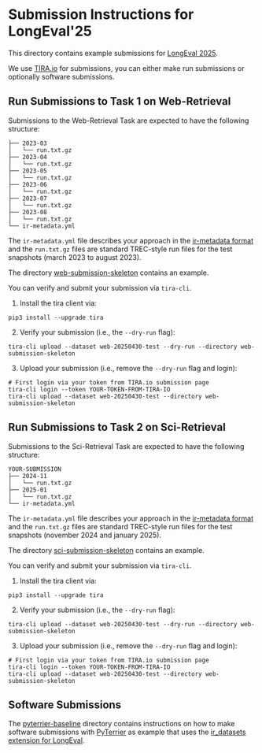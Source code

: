 # Submission Instructions for LongEval'25

This directory contains example submissions for [LongEval 2025](https://clef-longeval.github.io/).

We use [TIRA.io](https://www.tira.io/) for submissions, you can either make run submissions or optionally software submissions.

## Run Submissions to Task 1 on Web-Retrieval

Submissions to the Web-Retrieval Task are expected to have the following structure:

```
├── 2023-03
│   └── run.txt.gz
├── 2023-04
│   └── run.txt.gz
├── 2023-05
│   └── run.txt.gz
├── 2023-06
│   └── run.txt.gz
├── 2023-07
│   └── run.txt.gz
├── 2023-08
│   └── run.txt.gz
└── ir-metadata.yml
```

The `ir-metadata.yml` file describes your approach in the [ir-metadata format](https://www.ir-metadata.org/) and the `run.txt.gz` files are standard TREC-style run files for the test snapshots (march 2023 to august 2023).

The directory [web-submission-skeleton](web-submission-skeleton) contains an example.

You can verify and submit your submission via `tira-cli`.

1. Install the tira client via:

```
pip3 install --upgrade tira
```

2. Verify your submission (i.e., the `--dry-run` flag):

```
tira-cli upload --dataset web-20250430-test --dry-run --directory web-submission-skeleton
```

3. Upload your submission (i.e., remove the `--dry-run` flag and login):

```
# First login via your token from TIRA.io submission page
tira-cli login --token YOUR-TOKEN-FROM-TIRA-IO
tira-cli upload --dataset web-20250430-test --directory web-submission-skeleton
```

## Run Submissions to Task 2 on Sci-Retrieval

Submissions to the Sci-Retrieval Task are expected to have the following structure:

```
YOUR-SUBMISSION
├── 2024-11
│   └── run.txt.gz
├── 2025-01
│   └── run.txt.gz
└── ir-metadata.yml
```

The `ir-metadata.yml` file describes your approach in the [ir-metadata format](https://www.ir-metadata.org/) and the `run.txt.gz` files are standard TREC-style run files for the test snapshots (november 2024 and january 2025).

The directory [sci-submission-skeleton](sci-submission-skeleton) contains an example.

You can verify and submit your submission via `tira-cli`.

1. Install the tira client via:

```
pip3 install --upgrade tira
```

2. Verify your submission (i.e., the `--dry-run` flag):

```
tira-cli upload --dataset web-20250430-test --dry-run --directory web-submission-skeleton
```

3. Upload your submission (i.e., remove the `--dry-run` flag and login):

```
# First login via your token from TIRA.io submission page
tira-cli login --token YOUR-TOKEN-FROM-TIRA-IO
tira-cli upload --dataset web-20250430-test --directory web-submission-skeleton
```

## Software Submissions

The [pyterrier-baseline](pyterrier-baseline) directory contains instructions on how to make software submissions with [PyTerrier](https://github.com/terrier-org/pyterrier) as example that uses the [ir_datasets extension for LongEval](https://github.com/clef-longeval/ir-datasets-longeval).
